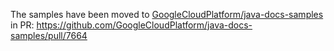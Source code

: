 The samples have been moved to [GoogleCloudPlatform/java-docs-samples](https://github.com/GoogleCloudPlatform/java-docs-samples) in PR: https://github.com/GoogleCloudPlatform/java-docs-samples/pull/7664